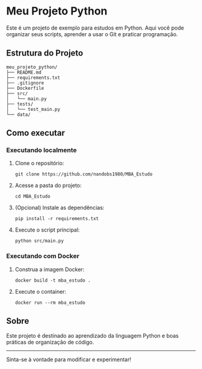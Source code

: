 # Meu Projeto Python

Este é um projeto de exemplo para estudos em Python. Aqui você pode organizar seus scripts, aprender a usar o Git e praticar programação.

## Estrutura do Projeto

```
meu_projeto_python/
├── README.md
├── requirements.txt
├── .gitignore
├── Dockerfile
├── src/
│   └── main.py
├── tests/
│   └── test_main.py
└── data/
```

## Como executar

### Executando localmente

1. Clone o repositório:
   ```
   git clone https://github.com/nandobs1980/MBA_Estudo
   ```
2. Acesse a pasta do projeto:
   ```
   cd MBA_Estudo
   ```
3. (Opcional) Instale as dependências:
   ```
   pip install -r requirements.txt
   ```
4. Execute o script principal:
   ```
   python src/main.py
   ```

### Executando com Docker

1. Construa a imagem Docker:
   ```
   docker build -t mba_estudo .
   ```
2. Execute o container:
   ```
   docker run --rm mba_estudo
   ```

## Sobre

Este projeto é destinado ao aprendizado da linguagem Python e boas práticas de organização de código.

---
Sinta-se à vontade para modificar e experimentar!
